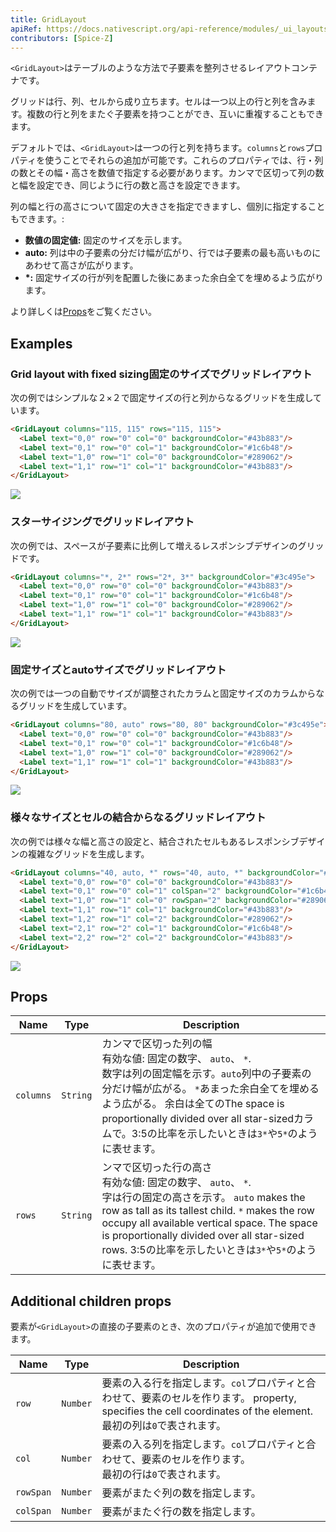 ```yaml
---
title: GridLayout
apiRef: https://docs.nativescript.org/api-reference/modules/_ui_layouts_grid_layout_
contributors: [Spice-Z]
---
```


`<GridLayout>`はテーブルのような方法で子要素を整列させるレイアウトコンテナです。

グリッドは行、列、セルから成り立ちます。セルは一つ以上の行と列を含みます。複数の行と列をまたぐ子要素を持つことができ、互いに重複することもできます。

デフォルトでは、`<GridLayout>`は一つの行と列を持ちます。`columns`と`rows`プロパティを使うことでそれらの追加が可能です。これらのプロパティでは、行・列の数とその幅・高さを数値で指定する必要があります。カンマで区切って列の数と幅を設定でき、同じように行の数と高さを設定できます。

列の幅と行の高さについて固定の大きさを指定できますし、個別に指定することもできます。:

* **数値の固定値:** 固定のサイズを示します。
* **auto:** 列は中の子要素の分だけ幅が広がり、行では子要素の最も高いものにあわせて高さが広がります。
* **\*:** 固定サイズの行が列を配置した後にあまった余白全てを埋めるよう広がります。

より詳しくは[Props](#props)をご覧ください。

## Examples

### Grid layout with fixed sizing固定のサイズでグリッドレイアウト

次の例ではシンプルな２×２で固定サイズの行と列からなるグリッドを生成しています。

```html
<GridLayout columns="115, 115" rows="115, 115">
  <Label text="0,0" row="0" col="0" backgroundColor="#43b883"/>
  <Label text="0,1" row="0" col="1" backgroundColor="#1c6b48"/>
  <Label text="1,0" row="1" col="0" backgroundColor="#289062"/>
  <Label text="1,1" row="1" col="1" backgroundColor="#43b883"/>
</GridLayout>
```
<img class="md:w-1/2 lg:w-1/3" src="https://art.nativescript-vue.org/layouts/grid_layout.svg" />

### スターサイジングでグリッドレイアウト

次の例では、スペースが子要素に比例して増えるレスポンシブデザインのグリッドです。

```html
<GridLayout columns="*, 2*" rows="2*, 3*" backgroundColor="#3c495e">
  <Label text="0,0" row="0" col="0" backgroundColor="#43b883"/>
  <Label text="0,1" row="0" col="1" backgroundColor="#1c6b48"/>
  <Label text="1,0" row="1" col="0" backgroundColor="#289062"/>
  <Label text="1,1" row="1" col="1" backgroundColor="#43b883"/>
</GridLayout>
```
<img class="md:w-1/2 lg:w-1/3" src="https://art.nativescript-vue.org/layouts/grid_layout_star_sizing.svg" />

### 固定サイズとautoサイズでグリッドレイアウト

次の例では一つの自動でサイズが調整されたカラムと固定サイズのカラムからなるグリッドを生成しています。

```html
<GridLayout columns="80, auto" rows="80, 80" backgroundColor="#3c495e">
  <Label text="0,0" row="0" col="0" backgroundColor="#43b883"/>
  <Label text="0,1" row="0" col="1" backgroundColor="#1c6b48"/>
  <Label text="1,0" row="1" col="0" backgroundColor="#289062"/>
  <Label text="1,1" row="1" col="1" backgroundColor="#43b883"/>
</GridLayout>
```
<img class="md:w-1/2 lg:w-1/3" src="https://art.nativescript-vue.org/layouts/grid_layout_fixed_auto.svg" />

### 様々なサイズとセルの結合からなるグリッドレイアウト

次の例では様々な幅と高さの設定と、結合されたセルもあるレスポンシブデザインの複雑なグリッドを生成します。

```html
<GridLayout columns="40, auto, *" rows="40, auto, *" backgroundColor="#3c495e">
  <Label text="0,0" row="0" col="0" backgroundColor="#43b883"/>
  <Label text="0,1" row="0" col="1" colSpan="2" backgroundColor="#1c6b48"/>
  <Label text="1,0" row="1" col="0" rowSpan="2" backgroundColor="#289062"/>
  <Label text="1,1" row="1" col="1" backgroundColor="#43b883"/>
  <Label text="1,2" row="1" col="2" backgroundColor="#289062"/>
  <Label text="2,1" row="2" col="1" backgroundColor="#1c6b48"/>
  <Label text="2,2" row="2" col="2" backgroundColor="#43b883"/>
</GridLayout>
```
<img class="md:w-1/2 lg:w-1/3" src="https://art.nativescript-vue.org/layouts/grid_layout_complex.svg" />

## Props

| Name | Type | Description |
|------|------|-------------|
`columns` | `String` | カンマで区切った列の幅<br/>有効な値: 固定の数字、 `auto`、 `*`.<br/>数字は列の固定幅を示す。`auto`列中の子要素の分だけ幅が広がる。 `*`あまった余白全てを埋めるよう広がる。 余白は全てのThe space is proportionally divided over all star-sizedカラムで。3:5の比率を示したいときは`3*`や`5*`のように表せます。
`rows` | `String` | ンマで区切った行の高さ<br/>有効な値: 固定の数字、 `auto`、 `*`.<br/>字は行の固定の高さを示す。 `auto` makes the row as tall as its tallest child. `*` makes the row occupy all available vertical space. The space is proportionally divided over all star-sized rows. 3:5の比率を示したいときは`3*`や`5*`のように表せます。

## Additional children props

要素が`<GridLayout>`の直接の子要素のとき、次のプロパティが追加で使用できます。

| Name | Type | Description |
|------|------|-------------|
`row` | `Number` | 要素の入る行を指定します。`col`プロパティと合わせて、要素のセルを作ります。 property, specifies the cell coordinates of the element.<br/>最初の列は`0`で表されます。
`col` | `Number` | 要素の入る列を指定します。`col`プロパティと合わせて、要素のセルを作ります。<br/>最初の行は`0`で表されます。
`rowSpan` | `Number` | 要素がまたぐ列の数を指定します。
`colSpan` | `Number` | 要素がまたぐ行の数を指定します。